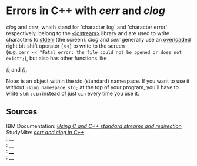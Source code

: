 # Errors in C++ with _cerr_ and _clog_
_clog_ and _cerr_, which stand for 'character log' and 'character error' respectively, belong to the [\<iostream\>](https://en.cppreference.com/w/cpp/header/iostream) 
library and are used to write characters to [stderr](http://www.cs.kent.edu/~durand/CS1/Notes/06_IO/cs1_io.html) (the screen). _clog_ and _cerr_ generally use an
[overloaded](https://www.tutorialspoint.com/cplusplus/cpp_overloading.htm) right bit-shift operator (<<) to write to the screen <br />
(e.g. `cerr << "Fatal error: the file could not be opened or does not exist";`), but also has other functions like 

[_()_](https://www.geeksforgeeks.org/cin-get-in-c-with-examples/) and [_()_](https://www.includehelp.com/cpp-programs/cpp-program-to-read-string-using-cin-getline.aspx). 

Note:  is an object within the std (standard) namespace. If you want to use it without `using namespace std;` at the top of your program, you'll have to write `std::cin` instead of just `cin` every time you use it.


## Sources
IBM Documentation: [_Using C and C++ standard streams and redirection_](https://www.ibm.com/docs/en/zos/2.1.0?topic=output-using-c-c-standard-streams-redirection) <br />
StudyMite: [_cerr and clog in C++_](https://www.studymite.com/cpp/cerr-and-clog-in-cpp/) <br />
: [__]() <br />
: [__]() <br />
: [__]() <br />
: [__]() <br />
